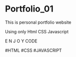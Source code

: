 # Portfolio_01
This is personal portfolio website      


Using only Html CSS Javascript 


E N J O Y 
CODE 







#HTML #CSS #JAVASCRIPT
